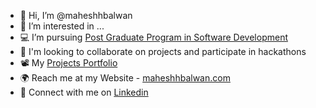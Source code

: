 - 👋 Hi, I’m @maheshhbalwan
- 👀 I’m interested in ...
- 💻 I’m pursuing [Post Graduate Program in Software Development](https://www.mygreatlearning.com/pg-program-software-engineering-course)
- 💞️ I'm looking to collaborate on projects and participate in hackathons
- 📽️ My [Projects Portfolio](https://maheshhbalwan.github.io/)
- 🌍 Reach me at my Website - [maheshhbalwan.com](http://maheshhbalwan.com/)
- 🤵 Connect with me on [Linkedin](https://www.linkedin.com/in/maheshhbalwan/)

<!---
maheshhbalwan/maheshhbalwan is a ✨ special ✨ repository because its `README.md` (this file) appears on your GitHub profile.
You can click the Preview link to take a look at your changes.
--->
